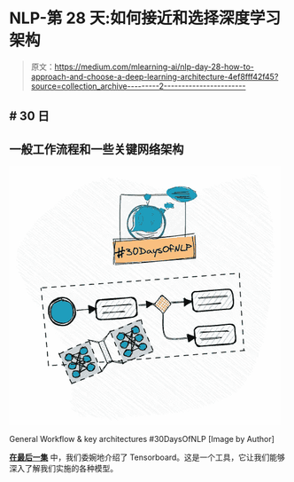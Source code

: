 # NLP-第 28 天:如何接近和选择深度学习架构

> 原文：<https://medium.com/mlearning-ai/nlp-day-28-how-to-approach-and-choose-a-deep-learning-architecture-4ef8fff42f45?source=collection_archive---------2----------------------->

## # 30 日

## 一般工作流程和一些关键网络架构

![](img/60200a2662dabe4154930dfad3b57911.png)

General Workflow & key architectures #30DaysOfNLP [Image by Author]

[**在最后一集**](/mlearning-ai/nlp-day-27-how-to-visualize-word-embeddings-with-tensorboard-e69f39707d64) 中，我们委婉地介绍了 Tensorboard。这是一个工具，它让我们能够深入了解我们实施的各种模型。